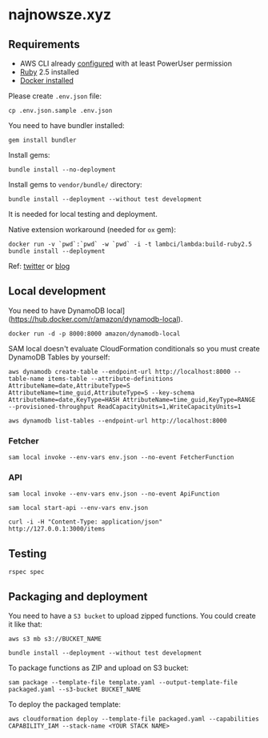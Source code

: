 # najnowsze.xyz

## Requirements

* AWS CLI already [configured](https://docs.aws.amazon.com/cli/latest/userguide/cli-chap-configure.html) with at least PowerUser permission
* [Ruby](https://www.ruby-lang.org/en/documentation/installation/) 2.5 installed
* [Docker installed](https://www.docker.com/community-edition)

Please create `.env.json` file:
```
cp .env.json.sample .env.json
```

You need to have bundler installed:
```
gem install bundler
```

Install gems:
```
bundle install --no-deployment
```

Install gems to `vendor/bundle/` directory:
```
bundle install --deployment --without test development
```
It is needed for local testing and deployment.

Native extension workaround (needed for `ox` gem):
```
docker run -v `pwd`:`pwd` -w `pwd` -i -t lambci/lambda:build-ruby2.5 bundle install --deployment
```
Ref: [twitter](https://twitter.com/alexwwood/status/1068421791918448640) or [blog](https://www.cookieshq.co.uk/posts/how-to-build-a-serverless-twitter-bot-with-ruby-and-aws-lambda)


## Local development
You need to have DynamoDB local](https://hub.docker.com/r/amazon/dynamodb-local).
```
docker run -d -p 8000:8000 amazon/dynamodb-local
```

SAM local doesn't evaluate CloudFormation conditionals so you must create DynamoDB Tables by yourself:
```
aws dynamodb create-table --endpoint-url http://localhost:8000 --table-name items-table --attribute-definitions AttributeName=date,AttributeType=S AttributeName=time_guid,AttributeType=S --key-schema AttributeName=date,KeyType=HASH AttributeName=time_guid,KeyType=RANGE --provisioned-throughput ReadCapacityUnits=1,WriteCapacityUnits=1
```

```
aws dynamodb list-tables --endpoint-url http://localhost:8000
```

### Fetcher
```
sam local invoke --env-vars env.json --no-event FetcherFunction
```

### API
```
sam local invoke --env-vars env.json --no-event ApiFunction
```

```
sam local start-api --env-vars env.json
```

```
curl -i -H "Content-Type: application/json" http://127.0.0.1:3000/items
```

## Testing
```
rspec spec
```

## Packaging and deployment
You need to have a `S3 bucket` to upload zipped functions. You could create it like that:
```
aws s3 mb s3://BUCKET_NAME
```

```
bundle install --deployment --without test development
```

To package functions as ZIP and upload on S3 bucket:
```
sam package --template-file template.yaml --output-template-file packaged.yaml --s3-bucket BUCKET_NAME
```

To deploy the packaged template:
```
aws cloudformation deploy --template-file packaged.yaml --capabilities CAPABILITY_IAM --stack-name <YOUR STACK NAME>
```